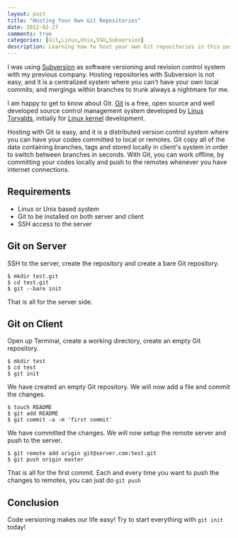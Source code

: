 ```yaml
---
layout: post
title: "Hosting Your Own Git Repositories"
date: 2012-02-27
comments: true
categories: [Git,Linux,Unix,SSH,Subversion]
description: Learning how to host your own Git repositories in this post.
---
```

I was using [Subversion](http://subversion.apache.org/) as software versioning and revision control system with my previous company. Hosting repositories with Subversion is not easy, and it is a centralized system where you can't have your own local commits; and mergings within branches to trunk always a nightmare for me.

I am happy to get to know about Git. [Git](http://git-scm.com/) is a free, open source and well developed source control management system developed by [Linus Torvalds](http://en.wikipedia.org/wiki/Linus_Torvalds), initially for [Linux kernel](http://kernel.org/) development.

Hosting with Git is easy, and it is a distributed version control system where you can have your codes committed to local or remotes. Git copy all of the data containing branches, tags and stored locally in client's system in order to switch between branches in seconds. With Git, you can work offline, by committing your codes locally and push to the remotes whenever you have internet connections.

## Requirements

- Linux or Unix based system
- Git to be installed on both server and client
- SSH access to the server

## Git on Server

SSH to the server, create the repository and create a bare Git repository.

```console
$ mkdir test.git
$ cd test.git
$ git --bare init
```

That is all for the server side.

## Git on Client

Open up Terminal, create a working directory, create an empty Git repository.

```console
$ mkdir test
$ cd test
$ git init
```

We have created an empty Git repository. We will now add a file and commit the changes.

```console
$ touch README
$ git add README
$ git commit -a -m 'first commit'
```

We have committed the changes. We will now setup the remote server and push to the server.

```console
$ git remote add origin git@server.com:test.git
$ git push origin master
```

That is all for the first commit. Each and every time you want to push the changes to remotes, you can just do `git push`

## Conclusion

Code versioning makes our life easy! Try to start everything with `git init` today!
